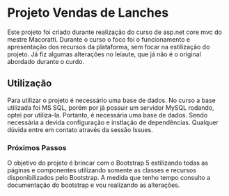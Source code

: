# Projeto Vendas de Lanches

Este projeto foi criado durante realização do curso de asp.net core mvc do mestre Macoratti. Durante o curso o foco foi o funcionamento e apresentação dos recursos da plataforma, sem focar na estilização do projeto. Já fiz algumas alterações no leiaute, que já não é o original abordado durante o curdo.

## Utilização

Para utilizar o projeto é necessário uma base de dados. No curso a base utilizada foi MS SQL, porém por já possuir um servidor MySQL rodando, optei por utiliza-la. Portanto, é necessária uma base de dados. Sendo necessária a devida configuração e instlação de dependências. Qualquer dúvida entre em contato através da sessão Issues.

### Próximos Passos 

O objetivo do projeto é brincar com o Bootstrap 5 estilizando todas as páginas e componentes utilizando somente as classes e recursos disponibilizados pelo Bootstrap.
A medida que tenho tempo consulto a documentação do bootstrap e vou realizando as alterações.

